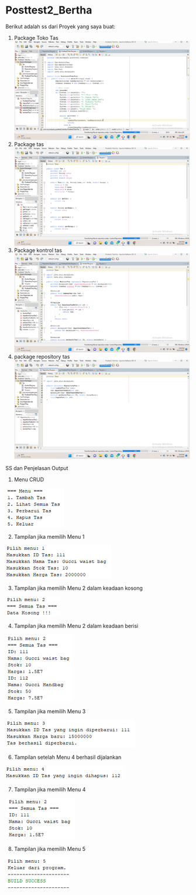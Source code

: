 # Posttest2_Bertha
Berikut adalah ss dari Proyek yang saya buat:
1. Package Toko Tas
![image.png](https://github.com/berthasaragi/dokumentasi/blob/761391642ec7b7aa8eaf7f5b1ac794213146b7e3/Screenshot%20(311).png)
2. Package tas
![image.png](https://github.com/berthasaragi/dokumentasi/blob/761391642ec7b7aa8eaf7f5b1ac794213146b7e3/Screenshot%20(312).png)
3. Package kontrol tas
![image.png](https://github.com/berthasaragi/dokumentasi/blob/761391642ec7b7aa8eaf7f5b1ac794213146b7e3/Screenshot%20(313).png)
4. package repository tas
![image.png](https://github.com/berthasaragi/dokumentasi/blob/761391642ec7b7aa8eaf7f5b1ac794213146b7e3/Screenshot%20(314).png)

SS dan Penjelasan Output
1. Menu CRUD

![image.png](https://github.com/berthasaragi/dokumentasi/blob/761391642ec7b7aa8eaf7f5b1ac794213146b7e3/Screenshot%202023-10-12%20164717.png)

2. Tampilan jika memilih Menu 1

![image.png](https://github.com/berthasaragi/dokumentasi/blob/761391642ec7b7aa8eaf7f5b1ac794213146b7e3/Screenshot%202023-10-12%20164743.png)

3. Tampilan jika memilih Menu 2 dalam keadaan kosong

![image.png](https://github.com/berthasaragi/dokumentasi/blob/761391642ec7b7aa8eaf7f5b1ac794213146b7e3/Screenshot%202023-10-12%20164731.png)

4. Tampilan jika memilih Menu 2 dalam keadaan berisi

![image.png](https://github.com/berthasaragi/dokumentasi/blob/761391642ec7b7aa8eaf7f5b1ac794213146b7e3/Screenshot%202023-10-12%20164944.png)

5. Tampilan jika memilih Menu 3

![image.png](https://github.com/berthasaragi/dokumentasi/blob/761391642ec7b7aa8eaf7f5b1ac794213146b7e3/Screenshot%202023-10-12%20164825.png)

6. Tampilan setelah Menu 4 berhasil dijalankan

![image.png](https://github.com/berthasaragi/dokumentasi/blob/761391642ec7b7aa8eaf7f5b1ac794213146b7e3/Screenshot%202023-10-12%20165011.png)

7. Tampilan jika memilih Menu 4

![image.png](https://github.com/berthasaragi/dokumentasi/blob/761391642ec7b7aa8eaf7f5b1ac794213146b7e3/Screenshot%202023-10-12%20164842.png)

8.  Tampilan jika memilih Menu 5

![image.png](https://github.com/berthasaragi/dokumentasi/blob/761391642ec7b7aa8eaf7f5b1ac794213146b7e3/Screenshot%202023-10-12%20165045.png)


